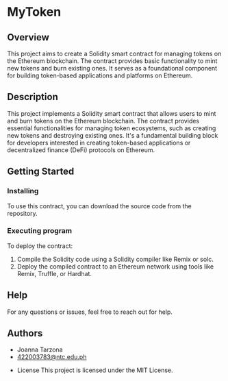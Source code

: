 # MyToken

## Overview

This project aims to create a Solidity smart contract for managing tokens on the Ethereum blockchain. The contract provides basic functionality to mint new tokens and burn existing ones. It serves as a foundational component for building token-based applications and platforms on Ethereum.

## Description

This project implements a Solidity smart contract that allows users to mint and burn tokens on the Ethereum blockchain. The contract provides essential functionalities for managing token ecosystems, such as creating new tokens and destroying existing ones. It's a fundamental building block for developers interested in creating token-based applications or decentralized finance (DeFi) protocols on Ethereum.

## Getting Started

### Installing

To use this contract, you can download the source code from the repository.

### Executing program

To deploy the contract:

1. Compile the Solidity code using a Solidity compiler like Remix or solc.
2. Deploy the compiled contract to an Ethereum network using tools like Remix, Truffle, or Hardhat.

## Help
For any questions or issues, feel free to reach out for help.

## Authors
- Joanna Tarzona
- 422003783@ntc.edu.ph

* License
This project is licensed under the MIT License.
